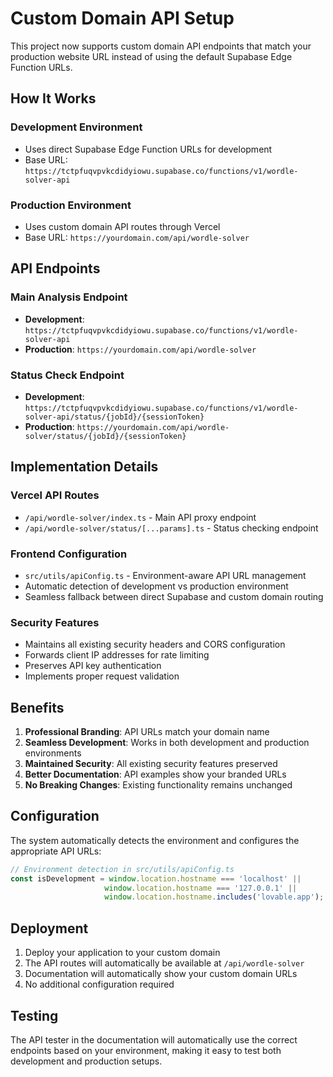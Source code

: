 # Custom Domain API Setup

This project now supports custom domain API endpoints that match your production website URL instead of using the default Supabase Edge Function URLs.

## How It Works

### Development Environment
- Uses direct Supabase Edge Function URLs for development
- Base URL: `https://tctpfuqvpvkcdidyiowu.supabase.co/functions/v1/wordle-solver-api`

### Production Environment  
- Uses custom domain API routes through Vercel
- Base URL: `https://yourdomain.com/api/wordle-solver`

## API Endpoints

### Main Analysis Endpoint
- **Development**: `https://tctpfuqvpvkcdidyiowu.supabase.co/functions/v1/wordle-solver-api`  
- **Production**: `https://yourdomain.com/api/wordle-solver`

### Status Check Endpoint
- **Development**: `https://tctpfuqvpvkcdidyiowu.supabase.co/functions/v1/wordle-solver-api/status/{jobId}/{sessionToken}`
- **Production**: `https://yourdomain.com/api/wordle-solver/status/{jobId}/{sessionToken}`

## Implementation Details

### Vercel API Routes
- `/api/wordle-solver/index.ts` - Main API proxy endpoint
- `/api/wordle-solver/status/[...params].ts` - Status checking endpoint

### Frontend Configuration
- `src/utils/apiConfig.ts` - Environment-aware API URL management
- Automatic detection of development vs production environment
- Seamless fallback between direct Supabase and custom domain routing

### Security Features
- Maintains all existing security headers and CORS configuration
- Forwards client IP addresses for rate limiting
- Preserves API key authentication
- Implements proper request validation

## Benefits

1. **Professional Branding**: API URLs match your domain name
2. **Seamless Development**: Works in both development and production environments  
3. **Maintained Security**: All existing security features preserved
4. **Better Documentation**: API examples show your branded URLs
5. **No Breaking Changes**: Existing functionality remains unchanged

## Configuration

The system automatically detects the environment and configures the appropriate API URLs:

```typescript
// Environment detection in src/utils/apiConfig.ts
const isDevelopment = window.location.hostname === 'localhost' || 
                     window.location.hostname === '127.0.0.1' ||
                     window.location.hostname.includes('lovable.app');
```

## Deployment

1. Deploy your application to your custom domain
2. The API routes will automatically be available at `/api/wordle-solver`
3. Documentation will automatically show your custom domain URLs
4. No additional configuration required

## Testing

The API tester in the documentation will automatically use the correct endpoints based on your environment, making it easy to test both development and production setups.